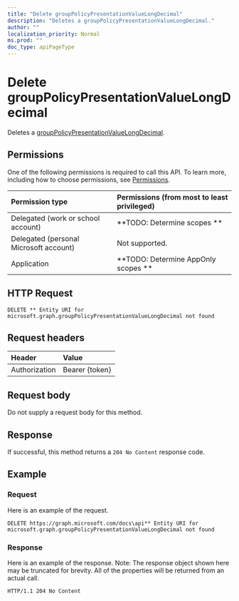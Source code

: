 ```yaml
---
title: "Delete groupPolicyPresentationValueLongDecimal"
description: "Deletes a groupPolicyPresentationValueLongDecimal."
author: ""
localization_priority: Normal
ms.prod: ""
doc_type: apiPageType
---
```


# Delete groupPolicyPresentationValueLongDecimal

Deletes a [groupPolicyPresentationValueLongDecimal](../resources/grouppolicypresentationvaluelongdecimal.md).

## Permissions
One of the following permissions is required to call this API. To learn more, including how to choose permissions, see [Permissions](/concepts/permissions-reference.md).

|Permission type|Permissions (from most to least privileged)|
|:---|:---|
|Delegated (work or school account)|**TODO: Determine scopes **|
|Delegated (personal Microsoft account)|Not supported.|
|Application|**TODO: Determine AppOnly scopes **|

## HTTP Request
<!-- {
  "blockType": "ignored"
}
-->
``` http
DELETE ** Entity URI for microsoft.graph.groupPolicyPresentationValueLongDecimal not found
```

## Request headers
|Header|Value|
|:---|:---|
|Authorization|Bearer {token}|

## Request body
Do not supply a request body for this method.

## Response
If successful, this method returns a `204 No Content` response code.

## Example

### Request
Here is an example of the request.
<!-- {
  "blockType": "request",
  "name": "delete_grouppolicypresentationvaluelongdecimal"
}
-->
``` http
DELETE https://graph.microsoft.com/docs\api** Entity URI for microsoft.graph.groupPolicyPresentationValueLongDecimal not found
```

### Response
Here is an example of the response. Note: The response object shown here may be truncated for brevity. All of the properties will be returned from an actual call.
<!-- {
  "blockType": "response",
  "truncated": true
}
-->
``` http
HTTP/1.1 204 No Content
```

